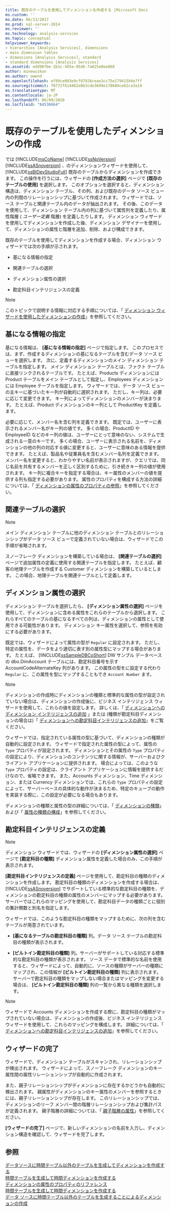 ```yaml
---
title: 既存のテーブルを使用してディメンションを作成する |Microsoft Docs
ms.custom: ''
ms.date: 06/13/2017
ms.prod: sql-server-2014
ms.reviewer: ''
ms.technology: analysis-services
ms.topic: conceptual
helpviewer_keywords:
- hierarchies [Analysis Services], dimensions
- main dimension tables
- dimensions [Analysis Services], standard
- standard dimensions [Analysis Services]
ms.assetid: edd96fbe-1b1c-445a-95d6-7a025e0ee868
author: minewiskan
ms.author: owend
ms.openlocfilehash: ef89ce093e9cf97926ceae3cc75e17941594e7ff
ms.sourcegitcommit: f0772f614482e0b3cde3609e178689ce62ca3a19
ms.translationtype: MT
ms.contentlocale: ja-JP
ms.lasthandoff: 06/09/2020
ms.locfileid: "84536664"
---
```

# <a name="create-a-dimension-by-using-an-existing-table"></a>既存のテーブルを使用したディメンションの作成
  では [!INCLUDE[msCoName](../../includes/msconame-md.md)] [!INCLUDE[ssNoVersion](../../includes/ssnoversion-md.md)] [!INCLUDE[ssASnoversion](../../includes/ssasnoversion-md.md)] 、のディメンションウィザードを使用して、 [!INCLUDE[ssBIDevStudioFull](../../includes/ssbidevstudiofull-md.md)] 既存のテーブルからディメンションを作成できます。 この操作を行うには、ウィザードの **[作成方法の選択]** ページで **[既存のテーブルの使用]** を選択します。 このオプションを選択すると、ディメンション構造は、ディメンション テーブル、その列、および既存のデータ ソース ビュー内の列間のリレーションシップに基づいて作成されます。 ウィザードでは、ソース テーブルと関連テーブル内のデータが抽出されます。 その後、このデータを使用して、ディメンション テーブル内の列に基づいて属性列を定義したり、属性階層 ( *ユーザー定義* 階層) を定義したりします。 ディメンション ウィザードを使用してディメンションを作成した後、ディメンション デザイナーを使用して、ディメンションの属性と階層を追加、削除、および構成できます。  
  
 既存のテーブルを使用してディメンションを作成する場合、ディメンション ウィザードでは次の手順が示されます。  
  
-   基になる情報の指定  
  
-   関連テーブルの選択  
  
-   ディメンション属性の選択  
  
-   勘定科目インテリジェンスの定義  
  
> [!NOTE]  
>  このトピックで説明する情報に対応する手順については、「 [ディメンション ウィザードを使用したディメンションの作成](create-a-dimension-using-the-dimension-wizard.md)」を参照してください。  
  
## <a name="specifying-the-source-information"></a>基になる情報の指定  
 基になる情報は、 **[基になる情報の指定]** ページで指定します。 このプロセスでは、まず、作成するディメンションの基になるテーブルを含むデータ ソース ビューを選択します。 次に、定義するディメンションのメイン ディメンション テーブルを指定します。 メイン ディメンション テーブルとは、ファクト テーブルに直接リンクされるテーブルです。 たとえば、Products ディメンションには Product テーブルをメイン テーブルとして指定し、Employees ディメンションには Employee テーブルを指定します。 ウィザードでは、データ ソース ビューの主キーに基づいたキー列が自動的に選択されます。 ただし、キー列は、必要に応じて変更できます。 キー列によってディメンションのメンバーが決まります。 たとえば、Product ディメンションのキー列として ProductKey を定義します。  
  
 必要に応じて、メンバー名を含む列を定義できます。 既定では、ユーザーに表示されるメンバー名がキー列の値です。 多くの場合、ProductID や EmployeeID などのキー列の値は、ユーザーにとって意味のない、システムで生成される一意のキーです。 多くの場合、ユーザーに表示される名前を、ディメンションの他の列の対応する値に変更すると、ユーザーに意味のある情報を提供できます。 たとえば、製品名や従業員名を含むメンバー名列を定義できます。 メンバー名を変更すると、わかりやすい名前が表示されますが、クエリでは、同じ名前を共有するメンバーを正しく区別するために、引き続きキー列の値が使用されます。 キー列に複合キーを指定する場合は、キー属性のメンバーの値を提供する列も指定する必要があります。 属性のプロパティを構成する方法の詳細については、「 [ディメンションの属性のプロパティの参照](dimension-attribute-properties-reference.md)」を参照してください。  
  
## <a name="selecting-related-tables"></a>関連テーブルの選択  
  
> [!NOTE]  
>  メイン ディメンション テーブルに他のディメンション テーブルとのリレーションシップがデータ ソース ビューで定義されていない場合は、ウィザードでこの手順が省略されます。  
  
 スノーフレーク ディメンションを構築している場合は、 **[関連テーブルの選択]** ページで追加属性の定義に使用する関連テーブルを指定します。 たとえば、顧客の地理テーブルを作成する Customer ディメンションを構築しているとします。 この場合、地理テーブルを関連テーブルとして定義します。  
  
## <a name="selecting-dimension-attributes"></a>ディメンション属性の選択  
 ディメンション テーブルを選択したら、 **[ディメンション属性の選択]** ページを使用して、ディメンションに含める属性をこれらのテーブルから選択します。 これらすべてのテーブルの基になるすべての列は、ディメンションの属性として使用できる可能性があります。 ディメンション キー属性を選択して、参照を有効にする必要があります。  
  
 既定では、ウィザードによって属性の型が `Regular` に設定されます。 ただし、特定の属性を、データをより適切に表す別の属性型にマップする場合があります。 たとえば、 [!INCLUDE[ssSampleDBCoShort](../../includes/sssampledbcoshort-md.md)] DW サンプル データベースの dbo.DimAccount テーブルには、勘定科目番号を示す AccountCodeAlternateKey 列があります。 この属性の型をに設定する代わり `Regular` に、この属性を型にマップすることもでき `Account Number` ます。  
  
> [!NOTE]  
>  ディメンションの作成時にディメンションの種類と標準的な属性の型が設定されていない場合は、ディメンションの作成後に、ビジネス インテリジェンス ウィザードを使用して、これらの値を設定します。 詳しくは、「 [ディメンションへのディメンション インテリジェンスの追加](bi-wizard-add-dimension-intelligence-to-a-dimension.md) 」または (種類が勘定科目ディメンションの場合は)「 [ディメンションへの勘定科目インテリジェンスの追加](bi-wizard-add-account-intelligence-to-a-dimension.md)」をご覧ください。  
  
 ウィザードでは、指定されている属性の型に基づいて、ディメンションの種類が自動的に設定されます。 ウィザードで指定された属性の型によって、属性の `Type` プロパティが設定されます。 ディメンションとその属性の `Type` プロパティの設定により、ディメンションのコンテンツに関する情報が、サーバーおよびクライアント アプリケーションに提供されます。 場合によっては、このような `Type` プロパティの設定は、クライアント アプリケーションに情報を提供するだけなので、省略できます。 また、Accounts ディメンション、Time ディメンション、または Currency ディメンションでは、これらの `Type` プロパティの設定によって、サーバーベースの具体的な動作が決まるため、特定のキューブの動作を実装する際に、この設定が必要になる場合もあります。  
  
 ディメンションの種類と属性の型の詳細については、「 [ディメンションの種類](../multidimensional-models-olap-logical-dimension-objects/database-dimension-properties-types.md)」および「 [属性の種類の構成](attribute-properties-configure-attribute-types.md)」を参照してください。  
  
## <a name="defining-account-intelligence"></a>勘定科目インテリジェンスの定義  
  
> [!NOTE]  
>  ディメンション ウィザードでは、ウィザードの **[ディメンション属性の選択]** ページで **[勘定科目の種類]** ディメンション属性を定義した場合のみ、この手順が表示されます。  
  
 **[勘定科目インテリジェンスの定義]** ページを使用して、勘定科目の種類のディメンションを作成します。 勘定科目の種類のディメンションを作成する場合は、 [!INCLUDE[ssASnoversion](../../includes/ssasnoversion-md.md)] でサポートしている標準的な勘定科目の種類を、ディメンションの勘定科目の種類の属性のメンバーにマップする必要があります。 サーバーではこれらのマッピングを使用して、勘定科目データの種類ごとに個別の集計関数と別名を指定します。  
  
 ウィザードでは、このような勘定科目の種類をマップするために、次の列を含むテーブルが用意されています。  
  
-   **[基になるテーブルの勘定科目の種類]** 列。データ ソース テーブルの勘定科目の種類が表示されます。  
  
-   **[ビルトイン勘定科目の種類]** 列。サーバーがサポートしている対応する標準的な勘定科目の種類が表示されます。 ソース データで標準的な名前を使用すると、ウィザードによって、自動的に、ソースの種類がサーバーの種類にマップされ、この情報が **[ビルトイン勘定科目の種類]** 列に表示されます。 サーバーで勘定科目の種類をマップしない場合またはマッピングを変更する場合は、 **[ビルトイン勘定科目の種類]** 列の一覧から異なる種類を選択します。  
  
> [!NOTE]  
>  ウィザードで Accounts ディメンションを作成する際に、勘定科目の種類がマップされていない場合は、ディメンションの作成後、ビジネス インテリジェンス ウィザードを使用して、これらのマッピングを構成します。 詳細については、「 [ディメンションへの勘定科目インテリジェンスの追加](bi-wizard-add-account-intelligence-to-a-dimension.md)」を参照してください。  
  
## <a name="completing-the-wizard"></a>ウィザードの完了  
 ウィザードで、ディメンション テーブルがスキャンされ、リレーションシップが検出されます。 ウィザードによって、スノーフレーク ディメンションのキー属性間の属性リレーションシップが自動的に作成されます。  
  
 また、親子リレーションシップがディメンションに存在するかどうかも自動的に検出されます。 親属性がディメンションのキー属性のメンバーを参照するときには、親子リレーションシップが存在します。 このリレーションシップでは、ディメンションのリーフ メンバー間の階層リレーションシップおよび集計パスが定義されます。 親子階層の詳細については、「 [親子階層の属性](parent-child-dimension-attributes.md)」を参照してください。  
  
 **[ウィザードの完了]** ページで、新しいディメンションの名前を入力し、ディメンション構造を確認して、ウィザードを完了します。  
  
## <a name="see-also"></a>参照  
 [データソースに時間テーブル以外のテーブルを生成してディメンションを作成する](create-a-dimension-by-generating-a-non-time-table-in-the-data-source.md)   
 [時間テーブルを生成して時間ディメンションを作成する](create-a-time-dimension-by-generating-a-time-table.md)   
 [ディメンションの属性のプロパティのリファレンス](dimension-attribute-properties-reference.md)   
 [時間テーブルを生成して時間ディメンションを作成する](create-a-time-dimension-by-generating-a-time-table.md)   
 [データ ソースに時間テーブル以外のテーブルを生成することによるディメンションの作成](create-a-dimension-by-generating-a-non-time-table-in-the-data-source.md)  
  
  
